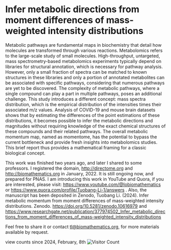 # Infer metabolic directions from moment differences of mass-weighted intensity distributions

Metabolic pathways are fundamental maps in biochemistry that detail how molecules are transformed through various reactions. Metabolomics refers to the large-scale study of small molecules. High-throughput, untargeted, mass spectrometry-based metabolomics experiments typically depend on libraries for structural annotation, which is necessary for pathway analysis. However, only a small fraction of spectra can be matched to known structures in these libraries and only a portion of annotated metabolites can be associated with specific pathways, considering that numerous pathways are yet to be discovered. The complexity of metabolic pathways, where a single compound can play a part in multiple pathways, poses an additional challenge. This study introduces a different concept: mass spectra distribution, which is the empirical distribution of the intensities times their associated m/z values. Analysis of COVID-19 and mouse brain datasets shows that by estimating the differences of the point estimations of these distributions, it becomes possible to infer the metabolic directions and magnitudes without requiring knowledge of the exact chemical structures of these compounds and their related pathways. The overall metabolic momentum map, named as momentome, has the potential to bypass the current bottleneck and provide fresh insights into metabolomics studies. This brief report thus provides a mathematical framing for a classic biological concept. 

This work was finished two years ago, and later I shared to some professors. I registered the domain, http://directome.org and http://biomathematics.org in January, 2022. It is still ongoing now, and prepared for PNAS. I am introducing this work in YouTube and Quora, if you are interested, please visit: https://www.youtube.com/@Iobiomathematics or https://www.quora.com/profile/Tuobang-Li-1/answers . Also, the manuscript has been deposited in Zenodo, Tuobang Li. (2024). Infer metabolic momentum from moment differences of mass-weighted intensity distributions. Zenodo. https://doi.org/10.5281/zenodo.10616979 and https://www.researchgate.net/publication/377974502_Infer_metabolic_directions_from_moment_differences_of_mass-weighted_intensity_distributions

Feel free to share it or contact tl@biomathematics.org, for more materials available by request. 

view counts since 2024, February, 8th
![Visitor Count](https://profile-counter.glitch.me/{tubanlee}.${MM}/count.svg)
